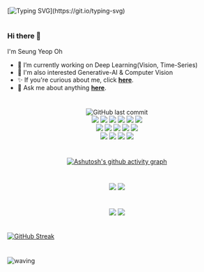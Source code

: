 <!--<div align="center"> <img align='center' height:300 src="docs/test.svg"> </div>-->

[![Typing SVG](https://readme-typing-svg.demolab.com?font=Dancing+Script&weight=600&size=100&pause=100&color=42A4F7C5&background=44B0FF00&center=true&vCenter=true&random=false&width=2000&height=500&lines=Hello+World%2C+I'm+SeungYeop+OH!)](https://git.io/typing-svg)

#

### Hi there 👋

I'm Seung Yeop Oh
- 🌱 I’m currently working on Deep Learning(Vision, Time-Series) <br/>
- 🔎 I'm also interested Generative-AI & Computer Vision<br/>
- ✨ If you're curious about me, click <b>[here](https://seungyeopoh.github.io/CV/)</b>.<br/>
- 💬 Ask me about anything <b>[here](https://github.com/SEUNGYEOPOH/SEUNGYEOPOH/issues)</b>.<br/>

# 


<div align="center">
 <a> 
   
 ![GitHub last commit](https://img.shields.io/github/last-commit/SEUNGYEOPOH/SEUNGYEOPOH.svg)<br/>
<img src="https://img.shields.io/badge/Python-3766AB?style=flat-square&logo=Python&logoColor=white"/>
<img src="https://img.shields.io/badge/Jupyter-F37626?style=flat-square&logo=Jupyter&logoColor=white"/>
<img src="https://img.shields.io/badge/Google Colab-F9AB00?style=flat-square&logo=Google Colab&logoColor=white"/>
<img src="https://img.shields.io/badge/TensorFlow-FF6F00?style=flat-square&logo=TensorFlow&logoColor=white"/>
<img src="https://img.shields.io/badge/Keras-D00000?style=flat-square&logo=Keras&logoColor=white"/>
<img src="https://img.shields.io/badge/PyCaret-black?style=flat-square&logo=&logoColor=white"/><br/>
<img src="https://img.shields.io/badge/Java-007396?style=flat-square&logo=Java&logoColor=white"/>
<img src="https://img.shields.io/badge/Eclipse IDE-2C2255?style=flat-square&logo=Eclipse IDE&logoColor=white"/>
<img src="https://img.shields.io/badge/Spring-6DB33F?style=flat-square&logo=Spring&logoColor=white"/>
<img src="https://img.shields.io/badge/Adobe Dreamweaver-FF61F6?style=flat-square&logo=Adobe Dreamweaver&logoColor=white"/>
<img src="https://img.shields.io/badge/JavaScript-F7DF1E?style=flat-square&logo=JavaScript&logoColor=white"/><br/>
<img src="https://img.shields.io/badge/RStudio-75AADB?style=flat-square&logo=RStudio&logoColor=white"/>
<img src="https://img.shields.io/badge/R-276DC3?style=flat-square&logo=R&logoColor=white"/>
<img src="https://img.shields.io/badge/MySQL-4479A1?style=flat-square&logo=MySQL&logoColor=white"/>
<img src="https://img.shields.io/badge/MATLAB-4FC08D?style=flat-square&logo=&logoColor=white"/>
</a> 
  #
  
<!--![](./profile-3d-contrib/profile-gitblock.svg)-->

#
 [![Ashutosh's github activity graph](https://github-readme-activity-graph.vercel.app/graph?username=SEUNGYEOPOH&theme=react)](https://github.com/ashutosh00710/github-readme-activity-graph)
 #
  <div align="center">
<img align='center' src="http://mazandi.herokuapp.com/api?handle=dhwmd08&theme=cold"/>
<img align='center' src="http://mazassumnida.wtf/api/v2/generate_badge?boj=dhwmd08">
  <br/>
 </div>
</div>



#


<div align="center">
<img align='center' src="https://github-readme-stats.vercel.app/api?username=SEUNGYEOPOH&show_icons=true&theme=tokyonight"/ >
<img align='center' src="https://github-readme-stats.vercel.app/api/top-langs/?username=SEUNGYEOPOH&layout=compact&theme=tokyonight&card_width=400" >

</div>

#
[![GitHub Streak](https://streak-stats.demolab.com?user=SEUNGYEOPOH&theme=tokyonight-duo&card_width=1000)](https://git.io/streak-stats)
#


<!--![snake gif](https://github.com/SEUNGYEOPOH/SEUNGYEOPOH/blob/output/github-contribution-grid-snake.svg)-->

![waving](https://capsule-render.vercel.app/api?type=waving&color=gradient&customColorList=6&height=200&width=100&section=footer)
